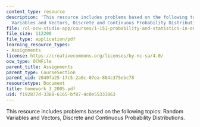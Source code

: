 ```yaml
---
content_type: resource
description: 'This resource includes problems based on the following topics: Random
  Variables and Vectors, Discrete and Continuous Probability Distributions.'
file: /ol-ocw-studio-app/courses/1-151-probability-and-statistics-in-engineering-spring-2005/f192877d33886165bf874c0e55333863_homework_3_2005.pdf
file_size: 112200
file_type: application/pdf
learning_resource_types:
- Assignments
license: https://creativecommons.org/licenses/by-nc-sa/4.0/
ocw_type: OCWFile
parent_title: Assignments
parent_type: CourseSection
parent_uid: 2040fa25-17c5-2a0c-07ea-884c375ebc78
resourcetype: Document
title: homework_3_2005.pdf
uid: f192877d-3388-6165-bf87-4c0e55333863
---
```

This resource includes problems based on the following topics: Random Variables and Vectors, Discrete and Continuous Probability Distributions.